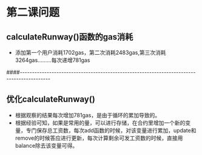 # 第二课问题

## calculateRunway()函数的gas消耗

* 添加第一个用户消耗1702gas，第二次消耗2483gas,第三次消耗3264gas.........每次递增781gas

####------------------------------------------------------------------------------------------

## 优化calculateRunway()

* 根据观察的结果每次增加781gas，是由于循环的累加导致的。
* 根据经验可知，如果是常用的量，可以进行存储，在合约里增加一个新的变量，专门保存总工资数，每次add函数的时候，对该变量进行累加，update和remove的时候答应进行更新，每次计算剩余可发工资数的时候，直接用balance除去该变量可得。